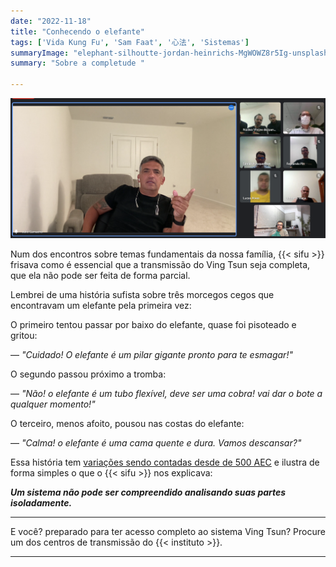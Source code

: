 ```yaml
---
date: "2022-11-18"
title: "Conhecendo o elefante"
tags: ['Vida Kung Fu', 'Sam Faat', '心法', 'Sistemas']
summaryImage: "elephant-silhoutte-jordan-heinrichs-MgWOWZ8r5Ig-unsplash.jpg"
summary: "Sobre a completude "

---
```


![Encontros fundamentais do Ving Tsun: Transmissão](./si-fu-encontro-transmissao.png "Encontros fundamentais do Ving Tsun: Transmissão")

Num dos encontros sobre temas fundamentais da nossa família, {{< sifu >}} frisava como é essencial que a transmissão do Ving Tsun seja completa, que ela não pode ser feita de forma parcial.

Lembrei de uma história sufista sobre três morcegos cegos que encontravam um elefante pela primeira vez:

O primeiro tentou passar por baixo do elefante, quase foi pisoteado e gritou:

— *"Cuidado! O elefante é um pilar gigante pronto para te esmagar!"*

O segundo passou próximo a tromba:

— *"Não! o elefante é um tubo flexível, deve ser uma cobra! vai dar o bote a qualquer momento!"*

O terceiro, menos afoito, pousou nas costas do elefante:

— *"Calma! o elefante é uma cama quente e dura. Vamos descansar?"*

Essa história tem [variações sendo contadas desde de 500 AEC](https://pt.wikipedia.org/wiki/Os_Cegos_e_o_Elefante) e ilustra de forma simples o que o {{< sifu >}} nos explicava: 

***Um sistema não pode ser compreendido analisando suas partes isoladamente.***


***

E você? preparado para ter acesso completo ao sistema Ving Tsun? Procure um dos centros de transmissão do {{< instituto >}}.

***

